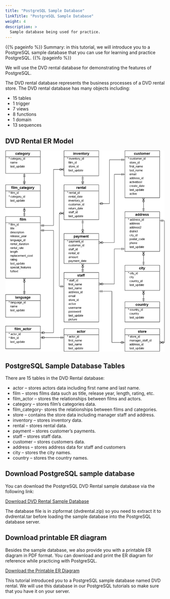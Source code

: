 ```yaml
---
title: "PostgreSQL Sample Database"
linkTitle: "PostgreSQL Sample Database"
weight: 4
description: >
  Sample database being used for practice.
---
```


{{% pageinfo %}}
Summary: in this tutorial, we will introduce you to a PostgreSQL sample database that you can use for learning and practice PostgreSQL.
{{% /pageinfo %}}

We will use the DVD rental database for demonstrating the features of PostgreSQL.

The DVD rental database represents the business processes of a DVD rental store. The DVD rental database has many objects including:

* 15 tables
* 1 trigger
* 7 views
* 8 functions
* 1 domain
* 13 sequences

## DVD Rental ER Model

<img class="center" src="dvd-rental-sample-database-diagram.png" />

## PostgreSQL Sample Database Tables

There are 15 tables in the DVD Rental database:

* actor – stores actors data including first name and last name.
* film – stores films data such as title, release year, length, rating, etc.
* film_actor – stores the relationships between films and actors.
* category – stores film’s categories data.
* film_category- stores the relationships between films and categories.
* store – contains the store data including manager staff and address.
* inventory – stores inventory data.
* rental – stores rental data.
* payment – stores customer’s payments.
* staff – stores staff data.
* customer – stores customers data.
* address – stores address data for staff and customers
* city – stores the city names.
* country – stores the country names.

## Download PostgreSQL sample database

You can download the PostgreSQL DVD Rental sample database via the following link:

<a type="button" href="dvdrental.zip">Download DVD Rental Sample Database</a>

The database file is in zipformat (dvdrental.zip) so you need to extract it to  dvdrental.tar before loading the sample database into the PostgreSQL database server.

## Download printable ER diagram

Besides the sample database, we also provide you with a printable ER diagram in PDF format. You can download and print the ER diagram for reference while practicing with PostgreSQL.

<a type="button" href="printable-postgresql-sample-database-diagram.pdf">Download the Printable ER Diagram</a>

This tutorial introduced you to a PostgreSQL sample database named DVD rental. We will use this database in our PostgreSQL tutorials so make sure that you have it on your server.